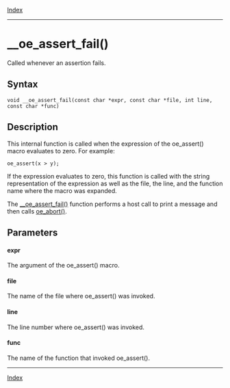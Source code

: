 [Index](index.md)

---
# __oe_assert_fail()

Called whenever an assertion fails.

## Syntax

    void __oe_assert_fail(const char *expr, const char *file, int line, const char *func)
## Description 

This internal function is called when the expression of the oe_assert() macro evaluates to zero. For example:

```
oe_assert(x > y);
```



If the expression evaluates to zero, this function is called with the string representation of the expression as well as the file, the line, and the function name where the macro was expanded.

The [__oe_assert_fail()](enclave_8h_afb7d4049a4bc01b8e5ba49741e447a16_1afb7d4049a4bc01b8e5ba49741e447a16.md) function performs a host call to print a message and then calls [oe_abort()](enclave_8h_a8e55d0688551186025aae154d22249b5_1a8e55d0688551186025aae154d22249b5.md).



## Parameters

#### expr

The argument of the oe_assert() macro.

#### file

The name of the file where oe_assert() was invoked.

#### line

The line number where oe_assert() was invoked.

#### func

The name of the function that invoked oe_assert().

---
[Index](index.md)

